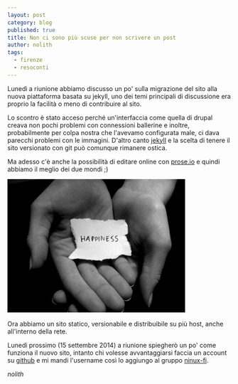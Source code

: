 ```yaml
---
layout: post
category: blog
published: true
title: Non ci sono più scuse per non scrivere un post
author: nolith
tags: 
  - firenze
  - resoconti
---
```


Lunedì a riunione abbiamo discusso un po' sulla migrazione del sito alla nuova piattaforma basata su jekyll, uno dei temi principali di discussione era proprio la facilità o meno di contribuire al sito.

Lo scontro è stato acceso perché un'interfaccia come quella di drupal creava non pochi problemi con connessioni ballerine e inoltre, probabilmente per colpa nostra che l'avevamo configurata male, ci dava parecchi problemi con le immagini.
D'altro canto [jekyll](http://jekyllrb.com) e la scelta di tenere il sito versionato con git può comunque rimanere ostica.

Ma adesso c'è anche la possibilità di editare online con [prose.io](http://prose.io) e quindi abbiamo il meglio dei due mondi ;)

![felicità](/_posts/happiness.jpg)

Ora abbiamo un sito statico, versionabile e distribuibile su più host, anche all'interno della rete.

Lunedì prossimo (15 settembre 2014) a riunione spiegherò un po' come funziona il nuovo sito, intanto chi volesse avvantaggiarsi faccia un account su [github](http://github.com) e mi mandi l'username così lo aggiungo al gruppo [ninux-fi](https://github.com/ninux-fi/). 

_nolith_